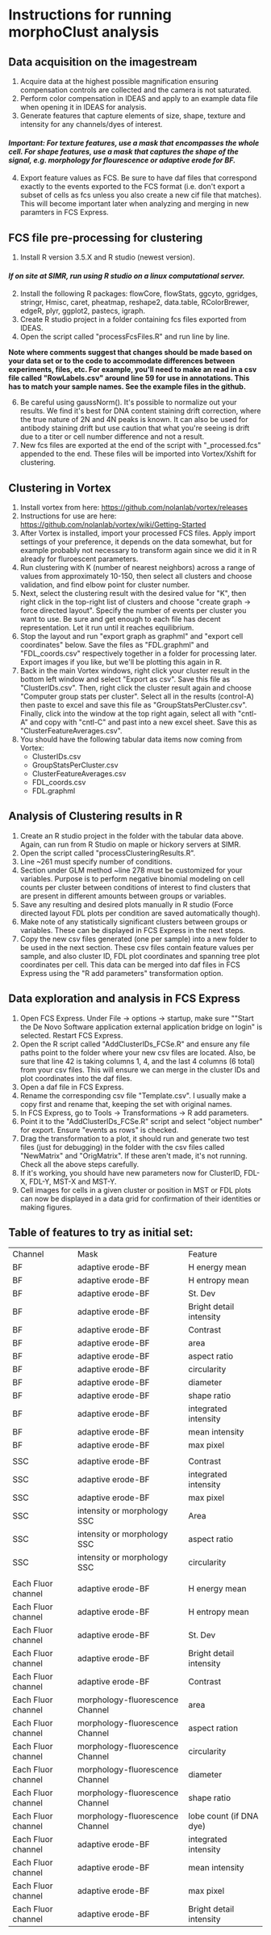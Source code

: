 ﻿
# Instructions for running morphoClust analysis

## Data acquisition on the imagestream

 1. Acquire data at the highest possible magnification ensuring compensation controls are collected and the camera is not saturated.
 2. Perform color compensation in IDEAS and apply to an example data file when opening it in IDEAS for analysis.  
 3. Generate features that capture elements of size, shape, texture and intensity for any channels/dyes of interest.  
 
 #### *Important: For texture features, use a mask that encompasses the whole cell.  For shape features, use a mask that captures the shape of the signal, e.g. morphology for flourescence or adaptive erode for BF.*
 
 4. Export feature values as FCS.  Be sure to have daf files that correspond exactly to the events exported to the FCS format (i.e. don't export a subset of cells as fcs unless you also create a new cif file that matches).  This will become important later when analyzing and merging in new paramters in FCS Express.

## FCS file pre-processing for clustering

 1. Install R version 3.5.X and R studio (newest version).  
 
 #### *If on site at SIMR, run using R studio on a linux computational server.*
 
 2. Install the following R packages: flowCore, flowStats, ggcyto, ggridges, stringr, Hmisc, caret, pheatmap, reshape2, data.table, RColorBrewer, edgeR, plyr, ggplot2, pastecs, igraph.
 3. Create R studio project in a folder containing fcs files exported from IDEAS. 
 4. Open the script called "processFcsFiles.R" and run line by line.  

**Note where comments suggest that changes should be made based on your data set or to the code to accommodate differences between experiments, files, etc.  For example, you'll need to make an read in a csv file called "RowLabels.csv" around line 59 for use in annotations.  This has to match your sample names.  See the example files in the github.**

 6. Be careful using gaussNorm().  It's possible to normalize out your results.  We find it's best for DNA content staining drift correction, where the true nature of 2N and 4N peaks is known.  It can also be used for antibody staining drift but use caution that what you're seeing is drift due to a titer or cell number difference and not a result.
 7. New fcs files are exported at the end of the script with "_processed.fcs" appended to the end.  These files will be imported into Vortex/Xshift for clustering.
 

## Clustering in Vortex

 1. Install vortex from here:  https://github.com/nolanlab/vortex/releases
 2. Instructions for use are here: https://github.com/nolanlab/vortex/wiki/Getting-Started
 3. After Vortex is installed, import your processed FCS files.  Apply import settings of your preference, it depends on the data somewhat, but for example probably not necessary to transform again since we did it in R already for fluroescent parameters.
 4. Run clustering with K (number of nearest neighbors)  across a range of values from approximately 10-150, then select all clusters and choose validation, and find elbow point for cluster number.
 5. Next, select the clustering result with the desired value for "K", then right click in the top-right list of clusters and choose "create graph -> force directed layout".  Specify the number of events per cluster you want to use.  Be sure and get enough to each file has decent representation.  Let it run until it reaches equilibrium.
 6. Stop the layout and run "export graph as graphml" and "export cell coordinates" below.  Save the files as "FDL.graphml" and "FDL_coords.csv" respectively together in a folder for processing later.  Export images if you like, but we'll be plotting this again in R.
 7. Back in the main Vortex windows, right click your cluster result in the bottom left window and select "Export as csv".  Save this file as "ClusterIDs.csv".  Then, right click the cluster result again and choose "Computer group stats per cluster".  Select all in the results (control-A) then paste to excel and save this file as "GroupStatsPerCluster.csv".  Finally, click into the window at the top right again, select all with "cntl-A" and copy with "cntl-C" and past into a new excel sheet.  Save this as "ClusterFeatureAverages.csv".
 8. You should have the following tabular data items now coming from Vortex:
     * ClusterIDs.csv
     * GroupStatsPerCluster.csv
     * ClusterFeatureAverages.csv
     * FDL_coords.csv
     * FDL.graphml

## Analysis of Clustering results in R

1. Create an R studio project in the folder with the tabular data above.  Again, can run from R Studio on maple or hickory servers at SIMR.
2. Open the script called "processClusteringResults.R".
3. Line ~261 must specify number of conditions.
4. Section under GLM method ~line 278 must be customized for your variables.  Purpose is to perform negative binomial modeling on cell counts per cluster between conditions of interest to find clusters that are present in different amounts between groups or variables.
5. Save any resulting and desired plots manually in R studio (Force directed layout FDL plots per condition are saved automatically though).
6. Make note of any statistically significant clusters between groups or variables.  These can be displayed in FCS Express in the next steps.
7. Copy the new csv files generated (one per sample) into a new folder to be used in the next section.  These csv files contain feature values per sample, and also cluster ID, FDL plot coordinates and spanning tree plot coordinates per cell.  This data can be merged into daf files in FCS Express using the "R add parameters" transformation option.

## Data exploration and analysis in FCS Express

 1. Open FCS Express.  Under File -> options -> startup, make sure ""Start the De Novo Software application external application bridge on login" is selected. Restart FCS Express.
 2. Open the R script called "AddClusterIDs_FCSe.R" and ensure any file paths point to the folder where your new csv files are located.  Also, be sure that line 42 is taking columns 1, 4, and the last 4 columns (6 total) from your csv files.  This will ensure we can merge in the cluster IDs and plot coordinates into the daf files.
 3. Open a daf file in FCS Express.
 4. Rename the corresponding csv file "Template.csv".  I usually make a copy first and rename that, keeping the set with original names.
 5. In FCS Express, go to Tools -> Transformations -> R add parameters.
 6. Point it to the "AddClusterIDs_FCSe.R" script and select "object number" for export. Ensure "events as rows" is checked.  
 7. Drag the transformation to a plot, it should run and generate two test files (just for debugging) in the folder with the csv files called "NewMatrix" and "OrigMatrix".  If these aren't made, it's not running.  Check all the above steps carefully.
 8. If it's working, you should have new parameters now for ClusterID, FDL-X, FDL-Y, MST-X and MST-Y.  
 9. Cell images for cells in a given cluster or position in MST or FDL plots can now be displayed in a data grid for confirmation of their identities or making figures.
 
 
 ## Table of features to try as initial set:
 
|                    |                                 |                         | 
|--------------------|---------------------------------|-------------------------| 
| Channel            | Mask                            | Feature                 | 
| BF                 | adaptive erode-BF               | H energy mean           | 
| BF                 | adaptive erode-BF               | H entropy mean          | 
| BF                 | adaptive erode-BF               | St. Dev                 | 
| BF                 | adaptive erode-BF               | Bright detail intensity | 
| BF                 | adaptive erode-BF               | Contrast                | 
| BF                 | adaptive erode-BF               | area                    | 
| BF                 | adaptive erode-BF               | aspect ratio            | 
| BF                 | adaptive erode-BF               | circularity             | 
| BF                 | adaptive erode-BF               | diameter                | 
| BF                 | adaptive erode-BF               | shape ratio             | 
| BF                 | adaptive erode-BF               | integrated intensity    | 
| BF                 | adaptive erode-BF               | mean intensity          | 
| BF                 | adaptive erode-BF               | max pixel               | 
|                    |                                 |                         | 
| SSC                | adaptive erode-BF               | Contrast                | 
| SSC                | adaptive erode-BF               | integrated intensity    | 
| SSC                | adaptive erode-BF               | max pixel               | 
| SSC                | intensity or morphology SSC     | Area                    | 
| SSC                | intensity or morphology SSC     | aspect ratio            | 
| SSC                | intensity or morphology SSC     | circularity             | 
|                    |                                 |                         | 
| Each Fluor channel | adaptive erode-BF               | H energy mean           | 
| Each Fluor channel | adaptive erode-BF               | H entropy mean          | 
| Each Fluor channel | adaptive erode-BF               | St. Dev                 | 
| Each Fluor channel | adaptive erode-BF               | Bright detail intensity | 
| Each Fluor channel | adaptive erode-BF               | Contrast                | 
| Each Fluor channel | morphology-fluorescence Channel | area                    | 
| Each Fluor channel | morphology-fluorescence Channel | aspect ration           | 
| Each Fluor channel | morphology-fluorescence Channel | circularity             | 
| Each Fluor channel | morphology-fluorescence Channel | diameter                | 
| Each Fluor channel | morphology-fluorescence Channel | shape ratio             | 
| Each Fluor channel | morphology-fluorescence Channel | lobe count (if DNA dye) | 
| Each Fluor channel | adaptive erode-BF               | integrated intensity    | 
| Each Fluor channel | adaptive erode-BF               | mean intensity          | 
| Each Fluor channel | adaptive erode-BF               | max pixel               | 
| Each Fluor channel | adaptive erode-BF               | Bright detail intensity | 
